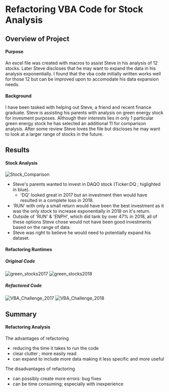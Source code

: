 # Refactoring VBA Code for Stock Analysis 

## Overview of Project
#### Purpose
An excel file was created with macros to assist Steve in his analysis of 12 stocks. Later Steve
discloses that he may want to expand the data in his analysis exponentially. I found that the
vba code initially written works well for those 12 but can be improved upon to accomodate his
data expansion needs.

#### Background
I have been tasked with helping out Steve, a friend and recent finance graduate. Steve is
assisting his parents with analysis on green energy stock for invesment purposes. Although their
interests lies in only 1 particular green energy stock he has selected an additional 11 for
comparison analysis. After some review Steve loves the file but discloses he may want to look
at a larger range of stocks in the future.

## Results
#### Stock Analysis
![Stock_Comparison](https://user-images.githubusercontent.com/95381303/149684607-c833599a-0117-4c01-afb9-96ab1c677882.png)
- Steve's parents wanted to invest in DAQO stock (Ticker:DQ ; higlighted in blue).
	- 'DQ' looked great in 2017 but an investment then would have resulted in a complete loss in 2018.
- 'RUN' with only a small return would have been the best investment as it was the only stock to
  increase exponentially in 2018 on it's return.
- Outside of 'RUN' & 'ENPH', which did tank by over 47% in 2018, all of these options Steve chose
 would not have been good investments based on the range of data.
- Steve was right to believe he would need to potentially expand his dataset.


#### Refactoring Runtimes
##### Original Code 
![green_stocks2017](https://user-images.githubusercontent.com/95381303/149685157-6888df0b-4e32-43ff-9cdc-17c4e08a2262.png) ![green_stocks2018](https://user-images.githubusercontent.com/95381303/149685158-96ce0a73-b335-4dcd-aa80-3f95a56d5656.png)

##### Refactored Code 
![VBA_Challenge_2017](https://user-images.githubusercontent.com/95381303/149685174-58ec0d94-e0f2-48e5-bfc6-08a4c935942d.png) ![VBA_Challenge_2018](https://user-images.githubusercontent.com/95381303/149685175-326d6148-3c7f-40ce-a3a1-6fd8d9f03f9b.png)

## Summary
#### Refactoring Analysis
 The advantages of refactoring                           
  - reducing the time it takes to run the code
  - clear clutter ; more easily read
  - can expand to include more data making it less specific and more useful         
 
 The disadvantages of refactoring 
  - can possibly create more errors: bug fixes
  - can be time consuming; especially with inexperience










